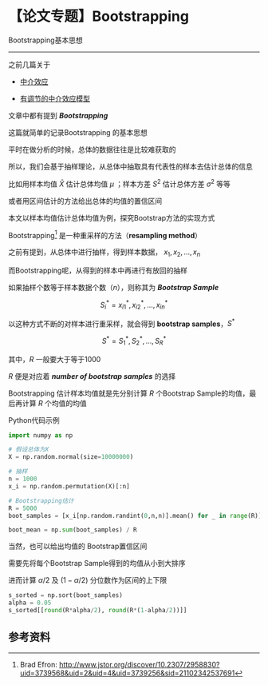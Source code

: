 # 【论文专题】Bootstrapping


Bootstrapping基本思想

<!--more-->

---

之前几篇关于

* [中介效应](https://mp.weixin.qq.com/s?__biz=MzU1Mzc0MTEzMA==&mid=2247483844&idx=1&sn=e5576f41f1785aa570ab49cffa0ca6a4&scene=21#wechat_redirect)

* [有调节的中介效应模型](https://mp.weixin.qq.com/s?__biz=MzU1Mzc0MTEzMA==&mid=2247483875&idx=1&sn=715ebcc2c1eb726034dbe48b50af5982&scene=21#wechat_redirect)

文章中都有提到 ***Bootstrapping***

这篇就简单的记录Bootstrapping 的基本思想

平时在做分析的时候，总体的数据往往是比较难获取的

所以，我们会基于抽样理论，从总体中抽取具有代表性的样本去估计总体的信息

比如用样本均值 $\bar X$ 估计总体均值 $\mu$ ；样本方差 $S^2$ 估计总体方差 $\sigma^2$ 等等

或者用区间估计的方法给出总体的均值的置信区间

本文以样本均值估计总体均值为例，探究Bootstrap方法的实现方式

Bootstrapping[^1] 是一种重采样的方法（**resampling method**）

之前有提到，从总体中进行抽样，得到样本数据， $x_1,x_2,...,x_n$

而Bootstrapping呢，从得到的样本中再进行有放回的抽样

如果抽样个数等于样本数据个数（$n$），则称其为 ***Bootstrap Sample***

$$
S_i^*={x_{i1}^*,x_{i2}^*,...,x_{in}^*}
$$

以这种方式不断的对样本进行重采样，就会得到 **bootstrap samples**，$S^*$

$$
S^*={S_{1}^*,S_{2}^*,...,S_{R}^*}
$$

其中，$R$ 一般要大于等于1000

$R$ 便是对应着 ***number of bootstrap samples*** 的选择

Bootstrapping 估计样本均值就是先分别计算 $R$ 个Bootstrap Sample的均值，最后再计算 $R$ 个均值的均值

Python代码示例

```python
import numpy as np

# 假设总体为X
X = np.random.normal(size=10000000)

# 抽样
n = 1000
x_i = np.random.permutation(X)[:n]

# Bootstrapping估计
R = 5000
boot_samples = [x_i[np.random.randint(0,n,n)].mean() for _ in range(R)]

boot_mean = np.sum(boot_samples) / R
```

当然，也可以给出均值的 Bootstrap置信区间

需要先将每个Bootstrap Sample得到的均值从小到大排序

进而计算 $\alpha /2$ 及 $(1- \alpha/2)$ 分位数作为区间的上下限

```python
s_sorted = np.sort(boot_samples)
alpha = 0.05
s_sorted[[round(R*alpha/2), round(R*(1-alpha/2))]]
```


## 参考资料

[^1]: Brad Efron: http://www.jstor.org/discover/10.2307/2958830?uid=3739568&uid=2&uid=4&uid=3739256&sid=21102342537691



<head> 
    <script defer src="https://use.fontawesome.com/releases/v5.0.13/js/all.js"></script> 
    <script defer src="https://use.fontawesome.com/releases/v5.0.13/js/v4-shims.js"></script> 
</head> 
<link rel="stylesheet" href="https://use.fontawesome.com/releases/v5.0.13/css/all.css">
